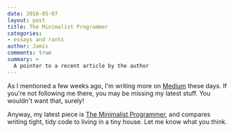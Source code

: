 ```yaml
---
date: 2016-05-07
layout: post
title: The Minimalist Programmer
categories:
- essays and rants
author: Jamis
comments: true
summary: >
  A pointer to a recent article by the author
---
```


As I mentioned a few weeks ago, I'm writing more on [Medium](https://medium.com/@jamis) these days. If you're not following me there, you may be missing my latest stuff. You wouldn't want that, surely!

Anyway, my latest piece is [The Minimalist Programmer](https://medium.com/@jamis/the-minimalist-programmer-c36e16ebf8ef), and compares writing tight, tidy code to living in a tiny house. Let me know what you think.
